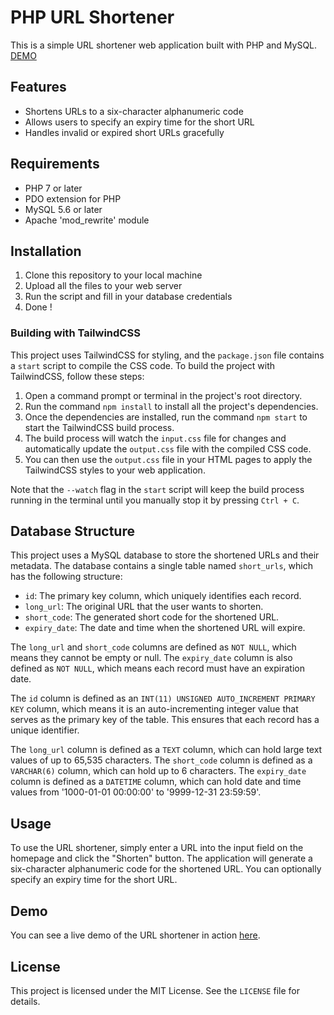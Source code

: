 # PHP URL Shortener

This is a simple URL shortener web application built with PHP and MySQL.
[DEMO](https://shortify.mimoudix.com)

## Features

- Shortens URLs to a six-character alphanumeric code
- Allows users to specify an expiry time for the short URL
- Handles invalid or expired short URLs gracefully

## Requirements

- PHP 7 or later
- PDO extension for PHP
- MySQL 5.6 or later
- Apache 'mod_rewrite' module

## Installation

1. Clone this repository to your local machine
2. Upload all the files to your web server
3. Run the script and fill in your database credentials
4. Done !

### Building with TailwindCSS

This project uses TailwindCSS for styling, and the `package.json` file contains a `start` script to compile the CSS code. To build the project with TailwindCSS, follow these steps:

1. Open a command prompt or terminal in the project's root directory.
2. Run the command `npm install` to install all the project's dependencies.
3. Once the dependencies are installed, run the command `npm start` to start the TailwindCSS build process.
4. The build process will watch the `input.css` file for changes and automatically update the `output.css` file with the compiled CSS code.
5. You can then use the `output.css` file in your HTML pages to apply the TailwindCSS styles to your web application.

Note that the `--watch` flag in the `start` script will keep the build process running in the terminal until you manually stop it by pressing `Ctrl + C`.

## Database Structure

This project uses a MySQL database to store the shortened URLs and their metadata. The database contains a single table named `short_urls`, which has the following structure:

- `id`: The primary key column, which uniquely identifies each record.
- `long_url`: The original URL that the user wants to shorten.
- `short_code`: The generated short code for the shortened URL.
- `expiry_date`: The date and time when the shortened URL will expire.

The `long_url` and `short_code` columns are defined as `NOT NULL`, which means they cannot be empty or null. The `expiry_date` column is also defined as `NOT NULL`, which means each record must have an expiration date.

The `id` column is defined as an `INT(11) UNSIGNED AUTO_INCREMENT PRIMARY KEY` column, which means it is an auto-incrementing integer value that serves as the primary key of the table. This ensures that each record has a unique identifier.

The `long_url` column is defined as a `TEXT` column, which can hold large text values of up to 65,535 characters. The `short_code` column is defined as a `VARCHAR(6)` column, which can hold up to 6 characters. The `expiry_date` column is defined as a `DATETIME` column, which can hold date and time values from '1000-01-01 00:00:00' to '9999-12-31 23:59:59'.

## Usage

To use the URL shortener, simply enter a URL into the input field on the homepage and click the "Shorten" button. The application will generate a six-character alphanumeric code for the shortened URL. You can optionally specify an expiry time for the short URL.

## Demo

You can see a live demo of the URL shortener in action [here](https://shortify.example.com).

## License

This project is licensed under the MIT License. See the `LICENSE` file for details.

